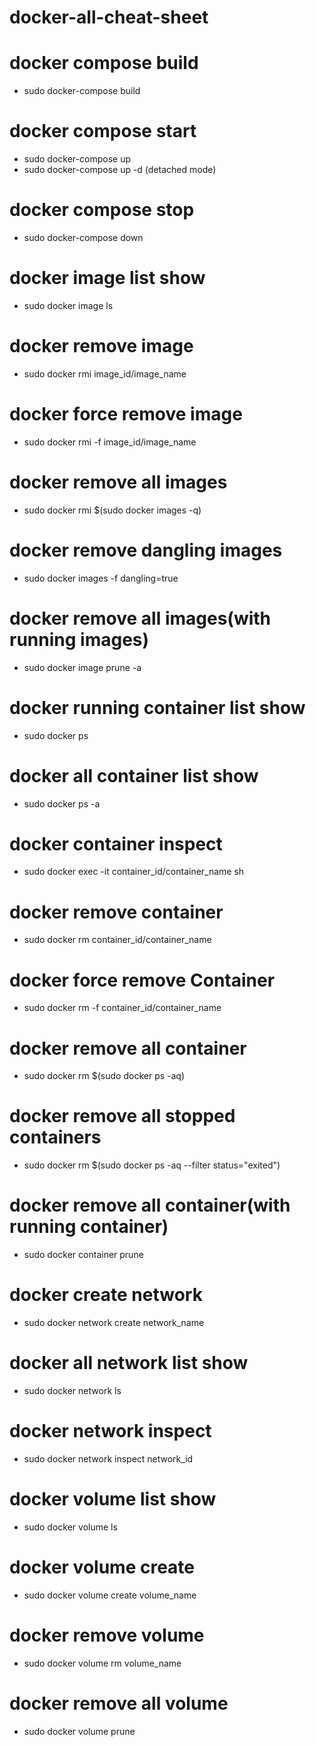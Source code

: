 # docker-all-cheat-sheet

# docker compose build
- sudo docker-compose build
# docker compose start
- sudo docker-compose up
- sudo docker-compose up -d (detached mode)
# docker compose stop
- sudo docker-compose down

# docker image list show
- sudo docker image ls
# docker remove image  
- sudo docker rmi image_id/image_name
# docker force remove image 
- sudo docker rmi -f image_id/image_name
# docker remove all images 
- sudo docker rmi $(sudo docker images -q)
# docker remove dangling images
- sudo docker images -f dangling=true
# docker remove all images(with running images)
- sudo docker image prune -a

# docker running container list show
- sudo docker ps
# docker all container list show
- sudo docker ps -a
# docker container inspect
- sudo docker exec -it container_id/container_name sh
# docker remove container  
- sudo docker rm container_id/container_name
# docker force remove Container  
- sudo docker rm -f container_id/container_name
# docker remove all container
- sudo docker rm $(sudo docker ps -aq)
# docker remove all stopped containers
- sudo docker rm $(sudo docker ps -aq --filter  status="exited")
# docker remove all container(with running container)
- sudo docker container prune

# docker create network
- sudo docker network create network_name
# docker all network list show
- sudo docker network ls
# docker network inspect
- sudo docker network inspect network_id

# docker volume list show
- sudo docker volume ls
# docker volume create
- sudo docker volume create volume_name
# docker remove volume 
- sudo docker volume rm volume_name
# docker remove all volume
- sudo docker volume prune

 